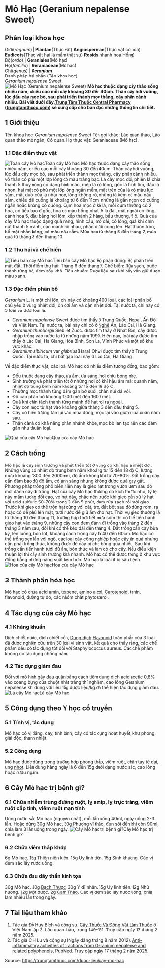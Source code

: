 # Mỏ Hạc (Geranium nepalense Sweet)

Phân loại khoa học  
---  
Giới(_regnum_) |  **Plantae**(Thực vật) **Angiospermae**(Thực vật có hoa) **Eudicots**(Thực vật hai lá mầm thật sự) **Rosids**(nhánh hoa Hồng)  
Bộ(_ordo_) | **Geraniales**(Mỏ hạc)  
Họ(_familia_) | **Geraniaceae**(Mỏ hạc)  
Chi(_genus_) | **_Geranium_**  
Danh pháp hai phần (Tên khoa học)  
_Geranium nepalense_ Sweet  
![Mỏ Hạc \(Geranium nepalense Sweet\)](https://trungtamthuoc.com/images/others/mo-hac-1808.jpg)
**Mỏ hạc thuộc dạng cây thảo sống nhiều năm, chiều cao mỗi cây khoảng 30 đến 40cm. Thân cây hơi vuông, lúc đầu cây mọc bò, sau phát triển thành mọc thẳng, cây phân cành nhiều. Bài viết dưới đây,[Trung Tâm Thuốc Central Pharmacy](https://trungtamthuoc.com/ "Trung Tâm Thuốc Central Pharmacy") ([trungtamthuoc.com](https://trungtamthuoc.com/ "trungtamthuoc.com")) sẽ cung cấp cho bạn đọc những thông tin chi tiết.**
##  1 Giới thiệu
Tên khoa học: _Geranium nepalense_ Sweet
Tên gọi khác: Lão quan thảo, Lão quan thảo mỏ ngắn, Cỏ quan.
Họ thực vật: Geraniaceae (Mỏ hạc).
### 1.1 Đặc điểm thực vật
![Toàn cây Mỏ hạc](https://trungtamthuoc.com/images/item/mo-hac-0.jpg)Toàn cây Mỏ hạc
Mỏ hạc thuộc dạng cây thảo sống nhiều năm, chiều cao mỗi cây khoảng 30 đến 40cm.
Thân cây hơi vuông, lúc đầu cây mọc bò, sau phát triển thành mọc thẳng, cây phân cành nhiều, vỏ thân có phủ một lớp lông có màu trắng bạc.
Lá cây mọc đối, phiến lá chia thành 5 thùy nông có dạng hình mác, mép lá có lông, gốc lá hình tim, đầu lá nhọn, hai mặt có phủ một lớp lông ngắn mềm, mặt trên của lá có màu lục sẫm, mặt dưới của lá nhạt hơn, lông không rõ, những lá kèm có màu nâu sẫm, chiều dài cuống lá khoảng từ 6 đến 11cm, những lá gần ngọn có cuống ngắn hoặc không có cuống.
Cụm hoa mọc ở kẽ lá, mỗi cụm thường có 2 hoa, có tiểu bao ở gốc, hoa có màu hồng nhạt, 5 lá đài, mặt ngoài có lông, cánh hoa 5, đầu bằng hơi lõm, xếp thành 2 hàng, bầu thượng, 5 ô.
Quả của cây Mỏ hạc thuộc dạng quả nang, hình cầu, mỏ dài, có lông, quả khi chín nứt thành 5 mảnh, các mảnh rời nhau, phần dưới cong lên.
Hạt thuôn tròn, bề mặt nhẵn bóng, có màu nâu sẫm.
Mùa hoa từ tháng 5 đến tháng 7, mùa quả từ tháng 8 đến tháng 10.
### 1.2 Thu hái và chế biến
![Tiêu bản cây Mỏ hạc](https://trungtamthuoc.com/images/item/mo-hac-1.jpg)Tiêu bản cây Mỏ hạc
Bộ phận dùng: Bộ phận trên mặt đất.
Thời điểm thu hái: Tháng 6 đến tháng 7.
Chế biến: Rửa sạch, buộc thành từng bó, đem sấy khô.
Tiêu chuẩn: Dược liệu sau khi sấy vẫn giữ được màu xanh.
### 1.3 Đặc điểm phân bố
_Geranium_ L. là một chi lớn, chi này có khoảng 400 loài, các loài phân bố chủ yếu ở vùng nhiệt đới, ôn đới ấm và cận nhiệt đới. Tại nước ta, chi này có 3 loài và dưới loài là:
  * _Geranium nepalense_ Sweet được tìm thấy ở Trung Quốc, Nepal, Ấn Độ và Việt Nam. Tại nước ta, loài này chỉ có ở [Nghệ](https://trungtamthuoc.com/duoc-lieu/nghe-21 "Nghệ") An, Lào Cai, Hà Giang.
  * _Geranium thunbergii_ Sieb. et Zucc. được tìm thấy ở Nhật Bản, cây được nhập trồng vào nước ta từ những năm 1990. Hiện nay, loài này được tìm thấy ở Lào Cai, Hà Giang, Hòa Bình, Sơn La, Vĩnh Phúc và một số khu vực khác.
  * _Geranium sibiricum_ var _glabrius_(Hara) Ohwi được tìm thấy ở Trung Quốc. Tại nước ta, chỉ bắt gặp loài này ở Lào Cai, Hà Giang.


Về đặc điểm thực vật, các loài Mỏ hạc có nhiều điểm tương đồng, bao gồm:
  * Đều thuộc dạng cây thảo, ưa ẩm, ưa sáng, hơi chịu bóng nhẹ.
  * Sinh trưởng và phát triển tốt ở những nơi có khí hậu ẩm mát quanh năm, nhiệt độ trung bình năm khoảng từ 15 đến 18 độ C.
  * Thường mọc thành từng đám gần bờ suối, chân núi đá vôi.
  * Độ cao phân bố khoảng 1300 mét đến 1600 mét.
  * Quả khi chín tách thành từng mảnh để hạt rơi ra ngoài.
  * Cây con mọc từ hạt vào khoảng giữa tháng 3 đến đầu tháng 5.
  * Cây có hiện tượng tàn lụi vào mùa đông, mọc lại vào giữa mùa xuân năm sau.
  * Thân cành có khả năng phân nhánh khỏe, mọc bò lan tạo nên các đám gần như thuần loại.

![Quả của cây Mỏ hạc](https://trungtamthuoc.com/images/item/mo-hac-2.jpg)Quả của cây Mỏ hạc
##  2 Cách trồng
Mỏ hạc là cây sinh trưởng và phát triển tốt ở vùng có khí hậu á nhiệt đới. Những vùng có nhiệt độ trung bình năm khoảng từ 15 đến 18 độ C, lượng mưa khoảng 1800 đến 2000mm, độ ẩm không khí từ 70-80%.
Đất trồng cây cần đảm bảo đủ độ ẩm, có ánh sáng nhưng không được quá gay gắt.
Phương pháp trồng phổ biến hiện nay là gieo hạt trong vườn ươm sau đó mới đánh cây đi trồng.
Hạt của cây Mỏ hạc thường có kích thước nhỏ, tỷ lệ nảy mầm tương đối cao, vỏ hạt dày, chắc nên trước khi gieo cần xử lý hạt với acid sulfuric 50-70% trong 3 đến 5 phút, đem rửa sạch rồi mới gieo.
Trước khi gieo có thể trộn hạt cùng với cát, tro, đất bột sau đó dùng rơm, rạ hoặc cỏ để phủ lên mặt, tưới nước để giữ ẩm cho hạt.
Thời vụ gieo thường là từ tháng 10 đến tháng 11, trường hợp thời tiết mưa sớm thì có thể tiến hành gieo hạt vào tháng 9, những cây con đem đánh đi trồng vào tháng 2 đến tháng 3 năm sau, đôi khi có thể kéo dài đến tháng 4.
Đất trồng cần cày bừa kỹ, lên luống, bón lót, khoảng cách trồng cây là 40 đến 60cm.
Mỏ hạc có thể trồng xen lẫn với ngô, các loại cây công nghiệp hoặc cây ăn quả nhưng cần phải trồng thưa, không được để cây bị che bóng quá nhiều.
Sau khi trồng cần tiến hành tưới đủ ẩm, bón thúc và làm cỏ cho cây. Nếu điều kiện thuận lợi thì cây sinh trưởng khá nhanh.
Mỏ hạc có thể được trồng ở khu vực đồng bằng nhưng năng suất kém hơn.
Mỏ hạc là loài ít bị sâu bệnh.
![Hoa của cây Mỏ hạc](https://trungtamthuoc.com/images/item/mo-hac-3.jpg)Hoa của cây Mỏ hạc
##  3 Thành phần hóa học
Mỏ hạc có chứa acid amin, terpene, amino alcol, [Carotenoid](https://trungtamthuoc.com/hoat-chat/carotenoid "Carotenoid"), tanin, flavonoid, đường tự do, các nhóm chất phytosterol.
##  4 Tác dụng của cây Mỏ hạc
### 4.1 Kháng khuẩn
Dịch chiết nước, dịch chiết cồn, [Dung dịch](https://trungtamthuoc.com/bai-viet/dung-dich-thuoc-la-gi-cong-thuc-va-ky-thuat-bao-che-dung-dich-thuoc "Dung dịch") [Flavonoid](https://trungtamthuoc.com/hoat-chat/flavonoid "Flavonoid") toàn phần của 3 loài đã được nghiên cứu trên 30 loài vi sinh vật, kết quả cho thấy rằng, các chế phẩm đều có tác dụng tốt đối với Staphylococcus aureus. Các chế phẩm không có tác dụng chống nấm.
### 4.2 Tác dụng giảm đau
Đối với mô hình gây đau quặn bằng cách tiêm dung dịch acid acetic 0,8% vào xoang bụng của chuột nhắt trắng thí nghiệm, cao lỏng Geranium nepalense khi dùng với liều 15g dược liệu/kg đã thể hiện tác dụng giảm đau.
![Lá cây Mỏ hạc](https://trungtamthuoc.com/images/item/mo-hac-4.jpg)Lá cây Mỏ hạc
##  5 Công dụng theo Y học cổ truyền
### 5.1 Tính vị, tác dụng
Mỏ hạc có vị đắng, cay, tính bình, cây có tác dụng hoạt huyết, khư phong, giải độc, thanh nhiệt.
### 5.2 Công dụng
Mỏ hạc được dùng trong trường hợp phong thấp, viêm ruột, chân tay tê dại, ung [nhọt](https://trungtamthuoc.com/bai-viet/nhot "nhọt"). Liều dùng hàng ngày là 6 đến 15g dưới dạng nước sắc, cao lỏng hoặc rượu ngâm.
##  6 Cây Mỏ hạc trị bệnh gì?
### 6.1 Chữa nhiễm trùng đường ruột, lỵ amip, lỵ trực tràng, viêm ruột cấp tính, viêm ruột mạn tính
Dùng nước sắc Mỏ hạc (nguyên chất), mỗi lần uống 40ml, ngày uống 2-3 lần.
Hoặc dùng 30g Mỏ hạc, 30g Phượng vĩ thảo, đun sôi đến khi còn 90ml, chia làm 3 lần uống trong ngày.
![Cây Mỏ hạc trị bệnh gì?](https://trungtamthuoc.com/images/item/mo-hac-5.jpg)Cây Mỏ hạc trị bệnh gì?
### 6.2 Chữa viêm thấp khớp
6g Mỏ hạc.
15g Thiên niên kiện.
15g Uy linh tiên.
15g Sinh khương.
Các vị đem sắc lấy nước uống.
### 6.3 Chữa đau dây thần kinh tọa
30g Mỏ hạc.
30g [Bạch Thược](https://trungtamthuoc.com/duoc-lieu/bach-thuoc "Bạch Thược").
30g Ý dĩ nhân.
15g Uy linh tiên.
12g Nhũ hương.
12g Một dược.
2g [Cam Thảo](https://trungtamthuoc.com/duoc-lieu/cam-thao-32 "Cam Thảo").
Các vị đem sắc lấy nước uống, chia làm nhiều lần trong ngày.
##  7 Tài liệu tham khảo
  1. Tác giả Đỗ Huy Bích và cộng sự. [Cây Thuốc Và Động Vật Làm Thuốc](https://trungtamthuoc.com/bai-viet/doc-online-va-tai-mien-phi-pdf-sach-cay-thuoc-va-dong-vat-lam-thuoc-o-viet-nam "Cây Thuốc Và Động Vật Làm Thuốc") ở Việt Nam tập 2. Lão quan thảo, trang 149-151. Truy cập ngày 17 tháng 2 năm 2025.
  2. Tác giả C H Lu và cộng sự (Ngày đăng tháng 8 năm 2012). [Anti-inflammatory activities of fractions from Geranium nepalense and related polyphenols](https://pubmed.ncbi.nlm.nih.gov/23006989/), PubMed. Truy cập ngày 17 tháng 2 năm 2025.




Source: https://trungtamthuoc.com/duoc-lieu/cay-mo-hac